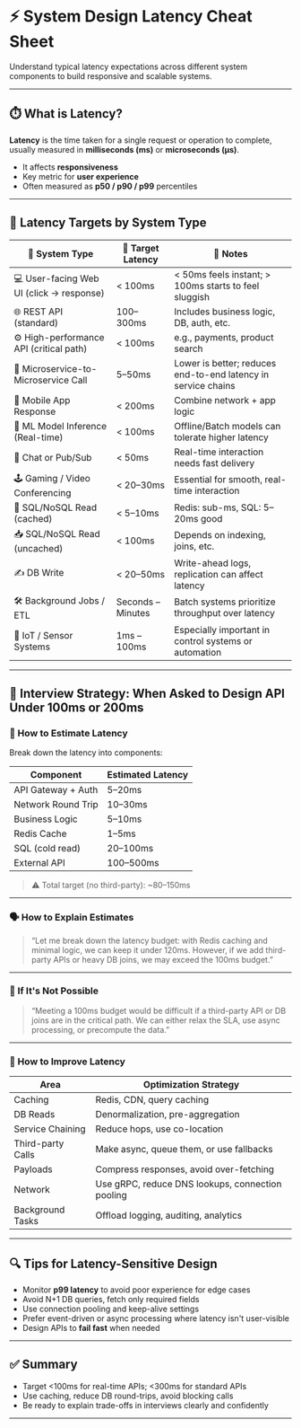 # ⚡️ System Design Latency Cheat Sheet

Understand typical latency expectations across different system components to build responsive and scalable systems.

---

## ⏱️ What is Latency?

**Latency** is the time taken for a single request or operation to complete, usually measured in **milliseconds (ms)** or **microseconds (µs)**.

- It affects **responsiveness**
- Key metric for **user experience**
- Often measured as **p50 / p90 / p99** percentiles

---

## 🎯 Latency Targets by System Type

| 🧩 **System Type**                        | 🎯 **Target Latency**         | 📌 **Notes**                                                                 |
|------------------------------------------|-------------------------------|------------------------------------------------------------------------------|
| 💻 User-facing Web UI (click -> response) | < 100ms                       | < 50ms feels instant; > 100ms starts to feel sluggish                        |
| 🌐 REST API (standard)                    | 100–300ms                     | Includes business logic, DB, auth, etc.                                      |
| ⚙️ High-performance API (critical path)   | < 100ms                       | e.g., payments, product search                                               |
| 🔄 Microservice-to-Microservice Call      | 5–50ms                        | Lower is better; reduces end-to-end latency in service chains                |
| 📱 Mobile App Response                    | < 200ms                       | Combine network + app logic                                                  |
| 🧠 ML Model Inference (Real-time)         | < 100ms                       | Offline/Batch models can tolerate higher latency                             |
| 💬 Chat or Pub/Sub                        | < 50ms                        | Real-time interaction needs fast delivery                                    |
| 🕹️ Gaming / Video Conferencing           | < 20–30ms                     | Essential for smooth, real-time interaction                                  |
| 🧾 SQL/NoSQL Read (cached)                | < 5–10ms                      | Redis: sub-ms, SQL: 5–20ms good                                              |
| 📥 SQL/NoSQL Read (uncached)              | < 100ms                       | Depends on indexing, joins, etc.                                             |
| ✍️ DB Write                               | < 20–50ms                     | Write-ahead logs, replication can affect latency                             |
| 🛠️ Background Jobs / ETL                 | Seconds – Minutes             | Batch systems prioritize throughput over latency                             |
| 🔌 IoT / Sensor Systems                   | 1ms – 100ms                   | Especially important in control systems or automation                        |

---

## 🧠 Interview Strategy: When Asked to Design API Under 100ms or 200ms

### 🎯 How to Estimate Latency

Break down the latency into components:

| Component                  | Estimated Latency |
|---------------------------|-------------------|
| API Gateway + Auth        | 5–20ms            |
| Network Round Trip        | 10–30ms           |
| Business Logic            | 5–10ms            |
| Redis Cache               | 1–5ms             |
| SQL (cold read)           | 20–100ms          |
| External API              | 100–500ms         |

> ⚠️ Total target (no third-party): ~80–150ms

---

### 🗣️ How to Explain Estimates

> “Let me break down the latency budget: with Redis caching and minimal logic, we can keep it under 120ms. However, if we add third-party APIs or heavy DB joins, we may exceed the 100ms budget.”

---

### 🚨 If It's Not Possible

> “Meeting a 100ms budget would be difficult if a third-party API or DB joins are in the critical path. We can either relax the SLA, use async processing, or precompute the data.”

---

### 🔧 How to Improve Latency

| Area              | Optimization Strategy                                   |
|-------------------|----------------------------------------------------------|
| Caching           | Redis, CDN, query caching                                |
| DB Reads          | Denormalization, pre-aggregation                         |
| Service Chaining  | Reduce hops, use co-location                             |
| Third-party Calls | Make async, queue them, or use fallbacks                 |
| Payloads          | Compress responses, avoid over-fetching                  |
| Network           | Use gRPC, reduce DNS lookups, connection pooling         |
| Background Tasks  | Offload logging, auditing, analytics                     |

---

## 🔍 Tips for Latency-Sensitive Design

- Monitor **p99 latency** to avoid poor experience for edge cases
- Avoid N+1 DB queries, fetch only required fields
- Use connection pooling and keep-alive settings
- Prefer event-driven or async processing where latency isn't user-visible
- Design APIs to **fail fast** when needed

---

## ✅ Summary

- Target <100ms for real-time APIs; <300ms for standard APIs
- Use caching, reduce DB round-trips, avoid blocking calls
- Be ready to explain trade-offs in interviews clearly and confidently

---